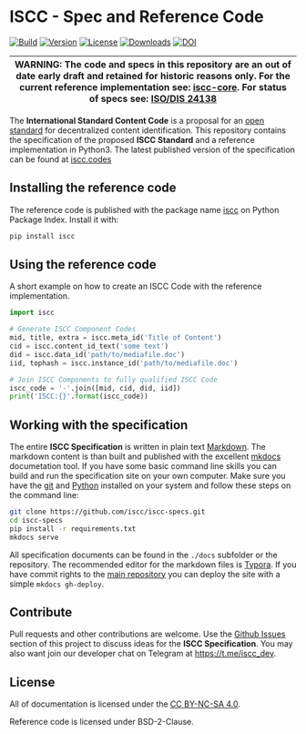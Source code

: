 # ISCC - Spec and Reference Code

[![Build](https://travis-ci.org/iscc/iscc-specs.svg?branch=master)](https://travis-ci.org/iscc/iscc-specs)
[![Version](https://img.shields.io/pypi/v/iscc.svg)](https://pypi.python.org/pypi/iscc/)
[![License](https://img.shields.io/pypi/l/iscc.svg)](https://pypi.python.org/pypi/iscc/)
[![Downloads](https://pepy.tech/badge/iscc)](https://pepi.tech/project/iscc)
[![DOI](https://zenodo.org/badge/96668860.svg)](https://zenodo.org/badge/latestdoi/96668860)

| WARNING: The code and specs in this repository are an **out of date** early draft and retained for historic reasons only. For the current reference implementation see: [iscc-core](https://github.com/iscc/iscc-core). For status of specs see: [ISO/DIS 24138](https://www.iso.org/standard/77899.html)  |
| --- |

The **International Standard Content Code** is a proposal for an [open standard](https://en.wikipedia.org/wiki/Open_standard) for decentralized content identification. This repository contains the specification of the proposed **ISCC Standard** and a reference implementation in Python3. The latest published version of the specification can be found at [iscc.codes](https://iscc.codes)



## Installing the reference code

The reference code is published with the package name [iscc](https://pypi.python.org/pypi/iscc) on Python Package Index. Install it with:

``` bash
pip install iscc
```

## Using the reference code

A short example on how to create an ISCC Code with the reference implementation.

``` python
import iscc

# Generate ISCC Component Codes
mid, title, extra = iscc.meta_id('Title of Content')
cid = iscc.content_id_text('some text')
did = iscc.data_id('path/to/mediafile.doc')
iid, tophash = iscc.instance_id('path/to/mediafile.doc')

# Join ISCC Components to fully qualified ISCC Code
iscc_code = '-'.join([mid, cid, did, iid])
print('ISCC:{}'.format(iscc_code))
```

## Working with the specification

The entire **ISCC Specification** is written in plain text [Markdown](https://en.wikipedia.org/wiki/Markdown). The markdown content is than built and published with the excellent [mkdocs](http://www.mkdocs.org/) documetation tool. If you have some basic command line skills you can build and run the specification site on your own computer. Make sure you have the [git](https://git-scm.com/) and [Python](https://www.python.org/) installed on your system and follow these steps on the command line:

``` bash
git clone https://github.com/iscc/iscc-specs.git
cd iscc-specs
pip install -r requirements.txt
mkdocs serve
```

All specification documents can be found in the `./docs` subfolder or the repository. The recommended editor for the markdown files is [Typora](https://typora.io/). If you have commit rights to the [main repository](https://github.com/iscc/iscc-specs) you can deploy the site with a simple `mkdocs gh-deploy`.

## Contribute

Pull requests and other contributions are welcome. Use the [Github Issues](https://github.com/iscc/iscc-specs/issues) section of this project to discuss ideas for the **ISCC Specification**. You may also want  join our developer chat on Telegram at <https://t.me/iscc_dev>.

## License

All of documentation is licensed under the [CC BY-NC-SA 4.0](https://creativecommons.org/licenses/by-nc-sa/4.0/).

Reference code is licensed under BSD-2-Clause.
